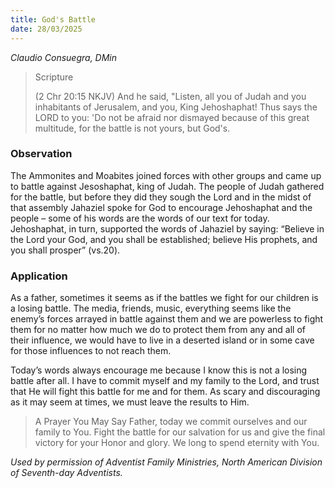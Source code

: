 ```yaml
---
title: God's Battle
date: 28/03/2025
---
```


_Claudio Consuegra, DMin_

> <p>Scripture</p>
> (2 Chr 20:15 NKJV) And he said, "Listen, all you of Judah and you inhabitants of Jerusalem, and you, King Jehoshaphat! Thus says the LORD to you: 'Do not be afraid nor dismayed because of this great multitude, for the battle is not yours, but God's.

### Observation

The Ammonites and Moabites joined forces with other groups and came up to battle against Jesoshaphat, king of Judah. The people of Judah gathered for the battle, but before they did they sough the Lord and in the midst of that assembly Jahaziel spoke for God to encourage Jehoshaphat and the people – some of his words are the words of our text for today. Jehoshaphat, in turn, supported the words of Jahaziel by saying: “Believe in the Lord your God, and you shall be established; believe His prophets, and you shall prosper” (vs.20).

### Application

As a father, sometimes it seems as if the battles we fight for our children is a losing battle. The media, friends, music, everything seems like the enemy’s forces arrayed in battle against them and we are powerless to fight them for no matter how much we do to protect them from any and all of their influence, we would have to live in a deserted island or in some cave for those influences to not reach them.

Today’s words always encourage me because I know this is not a losing battle after all. I have to commit myself and my family to the Lord, and trust that He will fight this battle for me and for them. As scary and discouraging as it may seem at times, we must leave the results to Him.

> <callout>A Prayer You May Say</callout>
> Father, today we commit ourselves and our family to You. Fight the battle for our salvation for us and give the final victory for your Honor and glory. We long to spend eternity with You.

_Used by permission of Adventist Family Ministries, North American Division of Seventh-day Adventists._